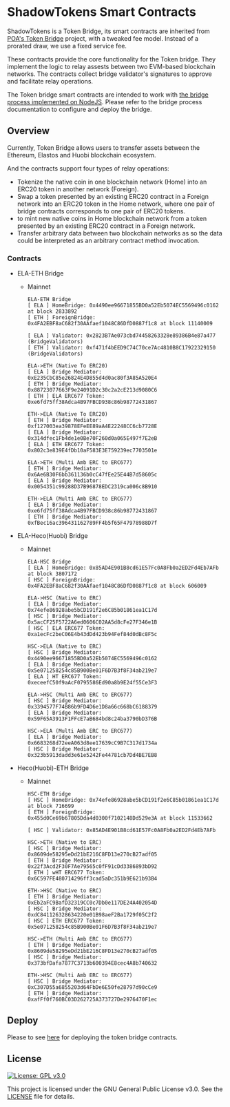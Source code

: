 # ShadowTokens Smart Contracts
ShadowTokens is a Token Bridge, its smart contracts are inherited from [POA's Token Bridge](https://github.com/poanetwork/token-bridge) project, with a tweaked fee model. Instead of a prorated draw, we use a fixed service fee.

These contracts provide the core functionality for the Token bridge. They implement the logic to relay assests between two EVM-based blockchain networks. The contracts collect bridge validator's signatures to approve and facilitate relay operations.

The Token bridge smart contracts are intended to work with [the bridge process implemented on NodeJS](https://github.com/poanetwork/token-bridge).
Please refer to the bridge process documentation to configure and deploy the bridge.

## Overview

Currently, Token Bridge allows users to transfer assets between the Ethereum, Elastos and Huobi blockchain ecosystem.

And the contracts support four types of relay operations:
* Tokenize the native coin in one blockchain network (Home) into an ERC20 token in another network (Foreign).
* Swap a token presented by an existing ERC20 contract in a Foreign network into an ERC20 token in the Home network, where one pair of bridge contracts corresponds to one pair of ERC20 tokens.
* to mint new native coins in Home blockchain network from a token presented by an existing ERC20 contract in a Foreign network.
* Transfer arbitrary data between two blockchain networks as so the data could be interpreted as an arbitrary contract method invocation.

### Contracts

* ELA-ETH Bridge

  * Mainnet

    ```
    ELA-ETH Bridge
    [ ELA ] HomeBridge: 0x4490ee96671855BD0a52Eb5074EC5569496c0162 at block 2833892
    [ ETH ] ForeignBridge: 0x4FA2EBF8aC682f30AAfaef1048C86DfD0887f1c8 at block 11140009
    
    [ ELA ] Validator: 0x2823B7Ae073cbd74458263328e89386B4e87a477 (BridgeValidators)
    [ ETH ] Validator: 0xf471f4bEED9C74C70ce7Ac4810B8C17922329150 (BridgeValidators)
    
    ELA->ETH (Native To ERC20) 
    [ ELA ] Bridge Mediator: 0xE235CbC85e26824E4D855d4d0ac80f3A85A520E4
    [ ETH ] Bridge Mediator: 0x88723077663F9e24091D2c30c2a2cE213d9080C6
    [ ETH ] ELA ERC677 Token: 0xe6fd75ff38Adca4B97FBCD938c86b98772431867
    
    ETH->ELA (Native To ERC20)
    [ ETH ] Bridge Mediator: 0xf127003ea39878EFeEE89aA4E22248CC6cb7728E
    [ ELA ] Bridge Mediator: 0x314dfec1Fb4de1e0Be70F260d0a065E497f7E2eB
    [ ELA ] ETH ERC677 Token: 0x802c3e839E4fDb10aF583E3E759239ec7703501e
    
    ELA->ETH (Multi Amb ERC to ERC677)
    [ ETH ] Bridge Mediator: 0x6Ae6B30F6bb361136b0cC47fEe25E44B7d58605c
    [ ELA ] Bridge Mediator: 0x0054351c99288D37B96878EDC2319ca006c8B910
    
    ETH->ELA (Multi Amb ERC to ERC677)
    [ ELA ] Bridge Mediator: 0xe6fd75ff38Adca4B97FBCD938c86b98772431867
    [ ETH ] Bridge Mediator: 0xfBec16ac396431162789FF4b5f65F47978988D7f 
    ```

    

* ELA-Heco(Huobi) Bridge

  * Mainnet

    ```
    ELA-HSC Bridge
    [ ELA ] HomeBridge: 0x85AD4E901B8cd61E57Fc0A8Fb0a2ED2Fd4Eb7AFb at block 3807172
    [ HSC ] ForeignBridge: 0x4FA2EBF8aC682f30AAfaef1048C86DfD0887f1c8 at block 606009
    
    ELA->HSC (Native to ERC)
    [ ELA ] Bridge Mediator: 0x74efe86928abe5bCD191f2e6C85b01861ea1C17d
    [ HSC ] Bridge Mediator: 0x5acCF25F5722A6ed0606C02AA5d8cFe27F346e1B
    [ HSC ] ELA ERC677 Token: 0xa1ecFc2beC06E4b43dDd423b94Fef84d0dBc8F5c
    
    HSC->ELA (Native to ERC)
    [ HSC ] Bridge Mediator: 0x4490ee96671855BD0a52Eb5074EC5569496c0162
    [ ELA ] Bridge Mediator: 0x5e071258254c85B900Be01F6D7B3f8F34ab219e7
    [ ELA ] HT ERC677 Token: 0xeceefC50f9aAcF0795586Ed90a8b9E24f55Ce3F3
    
    ELA->HSC (Multi Amb ERC to ERC677)
    [ HSC ] Bridge Mediator: 0x3394577F74B86b9FD4D6e1D8a66c668bC6188379
    [ ELA ] Bridge Mediator: 0x59F65A3913F1FFcE7aB684bd8c24ba3790bD376B
    
    HSC->ELA (Multi Amb ERC to ERC677)
    [ ELA ] Bridge Mediator: 0x6683268d72eeA063d8ee17639cC9B7C317d1734a
    [ HSC ] Bridge Mediator: 0x323b5913dadd3e61e5242Fe44781cb7Dd4BE7EB8
    ```

    

* Heco(Huobi)-ETH Bridge

  * Mainnet

    ```
    HSC-ETH Bridge
    [ HSC ] HomeBridge: 0x74efe86928abe5bCD191f2e6C85b01861ea1C17d at block 716699
    [ ETH ] ForeignBridge: 0x455d0Ce69b67805Dda4d0300f7102148Dd529e3A at block 11533662
    
    [ HSC ] Validator: 0x85AD4E901B8cd61E57Fc0A8Fb0a2ED2Fd4Eb7AFb
    
    HSC->ETH (Native to ERC)
    [ HSC ] Bridge Mediator: 0x8609de58295eDd21bE216C8FD13e270cB27adf05
    [ ETH ] Bridge Mediator: 0x22f3Acd2F30F7Ae79565c0fF91cDd3386893bD92
    [ ETH ] wHT ERC677 Token: 0x6C597FE480714296ff3cad5aDc351b9E621b93B4
    
    ETH->HSC (Native to ERC)
    [ ETH ] Bridge Mediator: 0xEb2aFC9BafD32319CC0c7Db0e117DE24A402054D
    [ HSC ] Bridge Mediator: 0xdC841126328634220e01B98aeF2Ba1729f05C2f2
    [ HSC ] ETH ERC677 Token: 0x5e071258254c85B900Be01F6D7B3f8F34ab219e7
    
    HSC->ETH (Multi Amb ERC to ERC677)
    [ ETH ] Bridge Mediator: 0x8609de58295eDd21bE216C8FD13e270cB27adf05
    [ HSC ] Bridge Mediator: 0x373bfDafa7877C3713b600394E8cec4A8b740632
    
    ETH->HSC (Multi Amb ERC to ERC677)
    [ HSC ] Bridge Mediator: 0xC307D55a6855203d64FbDe6E50fe28797d90cCe9
    [ ETH ] Bridge Mediator: 0xafFf0f760BC03D262725A373727De2976470F1ec
    
    ```



## Deploy

Please to see [here](./deploy/README.md) for deploying the token bridge contracts.



## License

[![License: GPL v3.0](https://img.shields.io/badge/License-GPL%20v3-blue.svg)](https://www.gnu.org/licenses/gpl-3.0)

This project is licensed under the GNU General Public License v3.0. See the [LICENSE](LICENSE) file for details.



